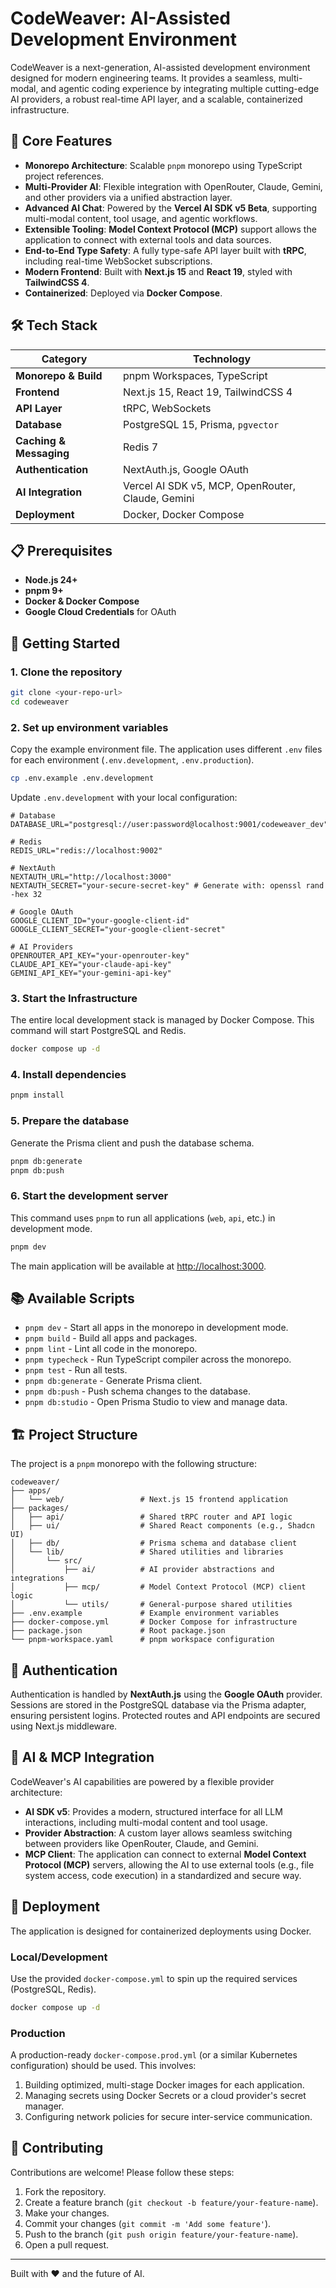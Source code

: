 # CodeWeaver: AI-Assisted Development Environment

CodeWeaver is a next-generation, AI-assisted development environment designed for modern engineering teams. It provides a seamless, multi-modal, and agentic coding experience by integrating multiple cutting-edge AI providers, a robust real-time API layer, and a scalable, containerized infrastructure.

## 🚀 Core Features

- **Monorepo Architecture**: Scalable `pnpm` monorepo using TypeScript project references.
- **Multi-Provider AI**: Flexible integration with OpenRouter, Claude, Gemini, and other providers via a unified abstraction layer.
- **Advanced AI Chat**: Powered by the **Vercel AI SDK v5 Beta**, supporting multi-modal content, tool usage, and agentic workflows.
- **Extensible Tooling**: **Model Context Protocol (MCP)** support allows the application to connect with external tools and data sources.
- **End-to-End Type Safety**: A fully type-safe API layer built with **tRPC**, including real-time WebSocket subscriptions.
- **Modern Frontend**: Built with **Next.js 15** and **React 19**, styled with **TailwindCSS 4**.
- **Containerized**: Deployed via **Docker Compose**.

## 🛠️ Tech Stack

| Category                  | Technology                                     |
| ------------------------- | ---------------------------------------------- |
| **Monorepo & Build**      | pnpm Workspaces, TypeScript                    |
| **Frontend**              | Next.js 15, React 19, TailwindCSS 4            |
| **API Layer**             | tRPC, WebSockets                               |
| **Database**              | PostgreSQL 15, Prisma, `pgvector`              |
| **Caching & Messaging**   | Redis 7                                        |
| **Authentication**        | NextAuth.js, Google OAuth                      |
| **AI Integration**        | Vercel AI SDK v5, MCP, OpenRouter, Claude, Gemini|
| **Deployment**            | Docker, Docker Compose                         |

## 📋 Prerequisites

- **Node.js 24+**
- **pnpm 9+**
- **Docker & Docker Compose**
- **Google Cloud Credentials** for OAuth

## 🚀 Getting Started

### 1. Clone the repository

```bash
git clone <your-repo-url>
cd codeweaver
```

### 2. Set up environment variables

Copy the example environment file. The application uses different `.env` files for each environment (`.env.development`, `.env.production`).

```bash
cp .env.example .env.development
```

Update `.env.development` with your local configuration:

```env
# Database
DATABASE_URL="postgresql://user:password@localhost:9001/codeweaver_dev"

# Redis
REDIS_URL="redis://localhost:9002"

# NextAuth
NEXTAUTH_URL="http://localhost:3000"
NEXTAUTH_SECRET="your-secure-secret-key" # Generate with: openssl rand -hex 32

# Google OAuth
GOOGLE_CLIENT_ID="your-google-client-id"
GOOGLE_CLIENT_SECRET="your-google-client-secret"

# AI Providers
OPENROUTER_API_KEY="your-openrouter-key"
CLAUDE_API_KEY="your-claude-api-key"
GEMINI_API_KEY="your-gemini-api-key"
```

### 3. Start the Infrastructure

The entire local development stack is managed by Docker Compose. This command will start PostgreSQL and Redis.

```bash
docker compose up -d
```

### 4. Install dependencies

```bash
pnpm install
```

### 5. Prepare the database

Generate the Prisma client and push the database schema.

```bash
pnpm db:generate
pnpm db:push
```

### 6. Start the development server

This command uses `pnpm` to run all applications (`web`, `api`, etc.) in development mode.

```bash
pnpm dev
```

The main application will be available at [http://localhost:3000](http://localhost:3000).

## 📚 Available Scripts

- `pnpm dev` - Start all apps in the monorepo in development mode.
- `pnpm build` - Build all apps and packages.
- `pnpm lint` - Lint all code in the monorepo.
- `pnpm typecheck` - Run TypeScript compiler across the monorepo.
- `pnpm test` - Run all tests.
- `pnpm db:generate` - Generate Prisma client.
- `pnpm db:push` - Push schema changes to the database.
- `pnpm db:studio` - Open Prisma Studio to view and manage data.

## 🏗️ Project Structure

The project is a `pnpm` monorepo with the following structure:

```
codeweaver/
├── apps/
│   └── web/                 # Next.js 15 frontend application
├── packages/
│   ├── api/                 # Shared tRPC router and API logic
│   ├── ui/                  # Shared React components (e.g., Shadcn UI)
│   ├── db/                  # Prisma schema and database client
│   └── lib/                 # Shared utilities and libraries
│       └── src/
│           ├── ai/          # AI provider abstractions and integrations
│           ├── mcp/         # Model Context Protocol (MCP) client logic
│           └── utils/       # General-purpose shared utilities
├── .env.example             # Example environment variables
├── docker-compose.yml       # Docker Compose for infrastructure
├── package.json             # Root package.json
└── pnpm-workspace.yaml      # pnpm workspace configuration
```

## 🔐 Authentication

Authentication is handled by **NextAuth.js** using the **Google OAuth** provider. Sessions are stored in the PostgreSQL database via the Prisma adapter, ensuring persistent logins. Protected routes and API endpoints are secured using Next.js middleware.

## 🤖 AI & MCP Integration

CodeWeaver's AI capabilities are powered by a flexible provider architecture:
- **AI SDK v5**: Provides a modern, structured interface for all LLM interactions, including multi-modal content and tool usage.
- **Provider Abstraction**: A custom layer allows seamless switching between providers like OpenRouter, Claude, and Gemini.
- **MCP Client**: The application can connect to external **Model Context Protocol (MCP)** servers, allowing the AI to use external tools (e.g., file system access, code execution) in a standardized and secure way.

## 🚀 Deployment

The application is designed for containerized deployments using Docker.

### Local/Development
Use the provided `docker-compose.yml` to spin up the required services (PostgreSQL, Redis).

```bash
docker compose up -d
```

### Production
A production-ready `docker-compose.prod.yml` (or a similar Kubernetes configuration) should be used. This involves:
1. Building optimized, multi-stage Docker images for each application.
2. Managing secrets using Docker Secrets or a cloud provider's secret manager.
3. Configuring network policies for secure inter-service communication.

## 🤝 Contributing

Contributions are welcome! Please follow these steps:
1. Fork the repository.
2. Create a feature branch (`git checkout -b feature/your-feature-name`).
3. Make your changes.
4. Commit your changes (`git commit -m 'Add some feature'`).
5. Push to the branch (`git push origin feature/your-feature-name`).
6. Open a pull request.

---

Built with ❤️ and the future of AI.
